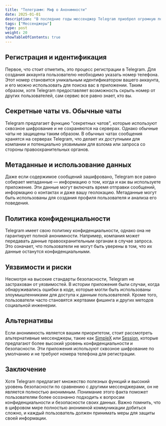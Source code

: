 ```yaml
---
title: "Телеграмм: Миф о Анонимности"
date: 2025-01-01
description: "В последние годы мессенджер Telegram приобрел огромную популярность благодаря своей функциональности и обещаниям безопасности. Однако многие пользователи ошибочно полагают, что Telegram является полностью анонимным. В этой статье рассмотрим, почему это заблуждение и какие аспекты стоит учитывать для понимания уровня конфиденциальности в этом приложении."
tags: ["Мессенджеры"]
type: post
weight: 20
showTableOfContents: true
---
```


## Регистрация и идентификация
Первое, что стоит отметить, это процесс регистрации в Telegram. Для создания аккаунта пользователю необходимо указать номер телефона. Этот номер становится уникальным идентификатором вашего аккаунта, и его можно использовать для поиска вас в приложении. Таким образом, хотя Telegram предоставляет возможность скрыть номер от других пользователей, сам сервис все равно знает, кто вы.

## Секретные чаты vs. Обычные чаты
Telegram предлагает функцию "секретных чатов", которые используют сквозное шифрование и не сохраняются на серверах. Однако обычные чаты не защищены таким образом. В обычных чатах сообщения хранятся на серверах Telegram, что делает их доступными для компании и потенциально уязвимыми для взлома или запроса со стороны правоохранительных органов.

## Метаданные и использование данных
Даже если содержимое сообщений зашифровано, Telegram все равно собирает метаданные — информацию о том, когда и как вы используете приложение. Эти данные могут включать время отправки сообщений, информацию о контактах и даже вашу геолокацию. Метаданные могут быть использованы для создания профиля пользователя и анализа его поведения.

## Политика конфиденциальности
Telegram имеет свою политику конфиденциальности, однако она не гарантирует полной анонимности. Например, компания может передавать данные правоохранительным органам в случае запроса. Это означает, что пользователи не могут быть уверены в том, что их данные останутся конфиденциальными.

## Уязвимости и риски
Несмотря на высокие стандарты безопасности, Telegram не застрахован от уязвимостей. В истории приложения были случаи, когда обнаруживались ошибки в коде, которые могли быть использованы злоумышленниками для доступа к данным пользователей. Кроме того, пользователи часто становятся жертвами фишинга и других методов социальной инженерии.

## Альтернативы
Если анонимность является вашим приоритетом, стоит рассмотреть альтернативные мессенджеры, такие как [SimpleX](https://simplex.chat/ru/) или [Session](https://getsession.org/), которые предлагают более высокий уровень конфиденциальности и безопасности. Эти приложения используют сквозное шифрование по умолчанию и не требуют номера телефона для регистрации.

## Заключение
Хотя Telegram предлагает множество полезных функций и высокий уровень безопасности по сравнению с другими мессенджерами, он не является полностью анонимным. Понимание этого факта поможет пользователям более осознанно подходить к вопросам конфиденциальности и безопасности своих данных. Важно помнить, что в цифровом мире полностью анонимной коммуникации добиться сложно, и каждый пользователь должен принимать меры для защиты своей информации.